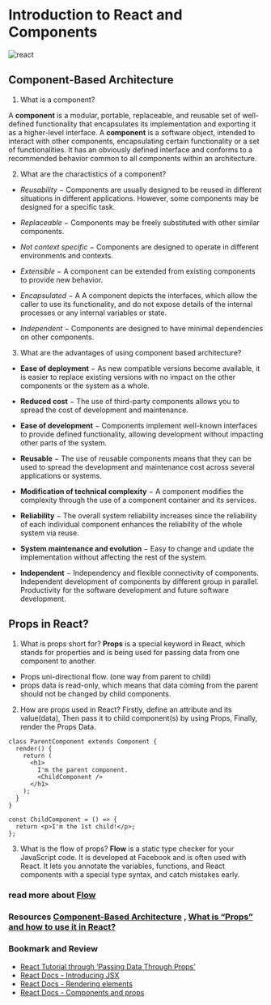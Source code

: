# Introduction to React and Components
![react](https://res.cloudinary.com/practicaldev/image/fetch/s--3zWuwYa3--/c_imagga_scale,f_auto,fl_progressive,h_900,q_auto,w_1600/https://dev-to-uploads.s3.amazonaws.com/uploads/articles/pdib9r9rk5j1m7oala1p.png)
## Component-Based Architecture

1. What is a component?

A **component** is a modular, portable, replaceable, and reusable set of well-defined functionality that encapsulates its implementation and exporting it as a higher-level interface.
A **component** is a software object, intended to interact with other components, encapsulating certain functionality or a set of functionalities. It has an obviously defined interface and conforms to a recommended behavior common to all components within an architecture.

2. What are the charactistics of a component?

* *Reusability* − Components are usually designed to be reused in different situations in different applications. However, some components may be designed for a specific task.

* *Replaceable* − Components may be freely substituted with other similar components.

* *Not context specific* − Components are designed to operate in different environments and contexts.

* *Extensible* − A component can be extended from existing components to provide new behavior.

* *Encapsulated* − A A component depicts the interfaces, which allow the caller to use its functionality, and do not expose details of the internal processes or any internal variables or state.

* *Independent* − Components are designed to have minimal dependencies on other components.

3. What are the advantages of using component based architecture?

* **Ease of deployment** − As new compatible versions become available, it is easier to replace existing versions with no impact on the other components or the system as a whole.

* **Reduced cost** − The use of third-party components allows you to spread the cost of development and maintenance.

* **Ease of development** − Components implement well-known interfaces to provide defined functionality, allowing development without impacting other parts of the system.

* **Reusable** − The use of reusable components means that they can be used to spread the development and maintenance cost across several applications or systems.

* **Modification of technical complexity** − A component modifies the complexity through the use of a component container and its services.

* **Reliability** − The overall system reliability increases since the reliability of each individual component enhances the reliability of the whole system via reuse.

* **System maintenance and evolution** − Easy to change and update the implementation without affecting the rest of the system.

* **Independent** − Independency and flexible connectivity of components. Independent development of components by different group in parallel. Productivity for the software development and future software development.

## Props in React?
1. What is props short for?
**Props** is a special keyword in React, which stands for properties and is being used for passing data from one component to another.
* Props uni-directional flow. (one way from parent to child) 
* props data is read-only, which means that data coming from the parent should not be changed by child components.
2. How are props used in React?
Firstly, define an attribute and its value(data), Then pass it to child component(s) by using Props, Finally, render the Props Data.

```
class ParentComponent extends Component {  
  render() {
    return (
      <h1>
        I'm the parent component.
        <ChildComponent />
      </h1>
    );
  }
}

const ChildComponent = () => {  
  return <p>I'm the 1st child!</p>; 
};

```

3. What is the flow of props?
**Flow** is a static type checker for your JavaScript code. It is developed at Facebook and is often used with React. It lets you annotate the variables, functions, and React components with a special type syntax, and catch mistakes early. 

### read more about [Flow](https://reactjs.org/docs/static-type-checking.html)

### Resources [Component-Based Architecture](https://www.tutorialspoint.com/software_architecture_design/component_based_architecture.htm) , [What is “Props” and how to use it in React?](https://itnext.io/what-is-props-and-how-to-use-it-in-react-da307f500da0#:~:text=%E2%80%9CProps%E2%80%9D%20is%20a%20special%20keyword,way%20from%20parent%20to%20child)

### Bookmark and Review
* [React Tutorial through ‘Passing Data Through Props’](https://reactjs.org/tutorial/tutorial.html)
* [React Docs - Introducing JSX](https://reactjs.org/docs/introducing-jsx.html)
* [React Docs - Rendering elements](https://reactjs.org/docs/rendering-elements.html)
* [React Docs - Components and props](https://reactjs.org/docs/components-and-props.html)





